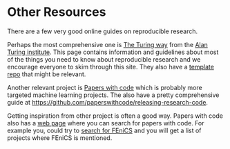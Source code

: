 # Other Resources

There are a few very good online guides on reproducible research.

Perhaps the most comprehensive one is [The Turing way](https://the-turing-way.netlify.app/welcome.html) from the [Alan Turing institute](https://github.com/alan-turing-institute). This page contains information and guidelines about most of the things you need to know about reproducible research and we encourage everyone to skim through this site. They also have a [template repo](https://github.com/alan-turing-institute/reproducible-project-template) that might be relevant.

Another relevant project is [Papers with code](https://github.com/paperswithcode) which is probably more targeted machine learning projects. The also have a pretty comprehensive guide at https://github.com/paperswithcode/releasing-research-code.

Getting inspiration from other project is often a good way. Papers with code also has a [web page](https://paperswithcode.com) where you can search for papers with code. For example you, could try to [search for FEniCS](https://paperswithcode.com/search?q_meta=&q_type=&q=FEniCS) and you will get a list of projects where FEniCS is mentioned.

